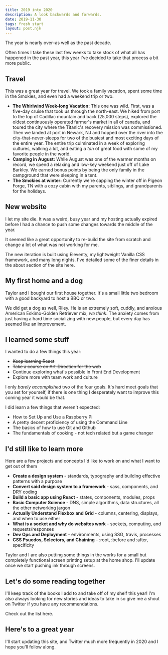 ```yaml
---
title: 2019 into 2020
description: A look backwards and forwards.
date: 2019-11-30
tags: fresh start
layout: post.njk
---
```

The year is nearly over–as well as the past decade. 

Often times I take these last few weeks to take stock of what all has happened in the past year, this year I've decided to take that process a bit more public.

## Travel
This was a great year for travel. We took a family vacation, spent some time in the Smokies, and even had a weekend trip or two.

- **The Whirlwind Week-long Vacation:** This one was wild. First, was a five-day cruise that took us through the north-east. We hiked from port to the top of Cadillac mountain and back (25,000 steps), explored the oldest continuously operated farmer's market in all of canada, and toured the city where the Titanic's recovery mission was commissioned. Then we landed at port in Newark, NJ and hopped over the river into the city-that-never-sleeps for two of the busiest and most exciting days of the entire year. The entire trip culminated in a week of exploring cultures, walking a lot, and eating *a ton* of great food with some of my favorite people in the world.
- **Camping in August:** While August was one of the warmer months on record, we spend a relaxing and low-key weekend just off of Lake Barkley. We earned bonus points by being the only family in the campground that were sleeping in a tent.
- **The Smokies at winter:** Currently we're capping the winter off in Pigeon Forge, TN with a cozy cabin with my parents, siblings, and grandparents for the holidays.

## New website
I let my site die. It was a weird, busy year and my hosting actually expired before I had a chance to push some changes towards the middle of the year.

It seemed like a great opportunity to re-build the site from scratch and change a lot of what was not working for me.

The new iteration is built using Eleventy, my lightweight Vanilla CSS framework, and many long nights. I've detailed some of the finer details in the about section of the site here.

## My first home and a dog
Taylor and I bought our first house together. It's a small little two bedroom with a good backyard to host a BBQ or two. 

We did get a dog as well, Riley. He is an extremely soft, cuddly, and anxious American Eskimo-Golden Retriever mix, *we think*. The anxiety comes from just having a hard time socializing with new people, but every day has seemed like an improvement.

## I learned some stuff
I wanted to do a few things this year:

- ~~Keep learning React~~
- ~~Take a course on Art-Direction for the web~~
- Continue exploring what's possible in Front End Development
- Explore more with team work and culture

I only *barely accomplished* two of the four goals. It's hard meet goals that you set for yourself, if there is one thing I desperately want to improve this coming year it would be that.

I did learn a few things that weren't expected:

- How to Set Up and Use a Raspberry Pi
- A pretty decent proficiency of using the Command Line
- The basics of how to use Git and Github
- The fundamentals of cooking - not tech related but a game changer

## I'd still like to learn more
Here are a few projects and concepts I'd like to work on and what I want to get out of them

- **Create a design system** - standards, typography and building effective patterns with a purpose
- **Convert said design system to a framework** - sass, components, and DRY coding
- **Build a basic app using React** - states, components, modules, props
- **Basic Computer Science** - DNS, simple algorithms, data structures, all the other networking jargon
- **Actually Understand Flexbox and Grid** - columns, centering, displays, and when to use either
- **What is a socket and why do websites work** - sockets, computing, and requests/responses
- **Dev Ops and Deployment** - environments, using SSG, travis, processes
- **CSS Psuedos, Selectors, and Chaining** - :root, :before and :after, specificity

Taylor and I are also putting some things in the works for a small but completely functional screen printing setup at the home shop. I'll update once we start pushing ink through screens.

## Let's do some reading together
I'll keep track of the books I add to and take off of my shelf this year! I'm also always looking for new stories and ideas to take in so give me a shout on Twitter if you have any recommendations.

Check out the list here.

## Here's to a great year
I'll start updating this site, and Twitter much more frequently in 2020 and I hope you'll follow along.